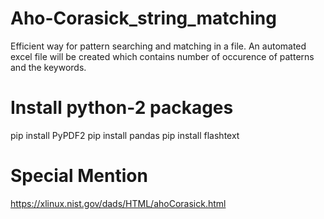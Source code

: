 # Aho-Corasick_string_matching
Efficient way for pattern searching and matching in a file.
An automated excel file will be created which contains number of occurence of patterns and the keywords.



# Install python-2 packages
pip install PyPDF2
pip install pandas
pip install flashtext


# Special Mention
https://xlinux.nist.gov/dads/HTML/ahoCorasick.html
